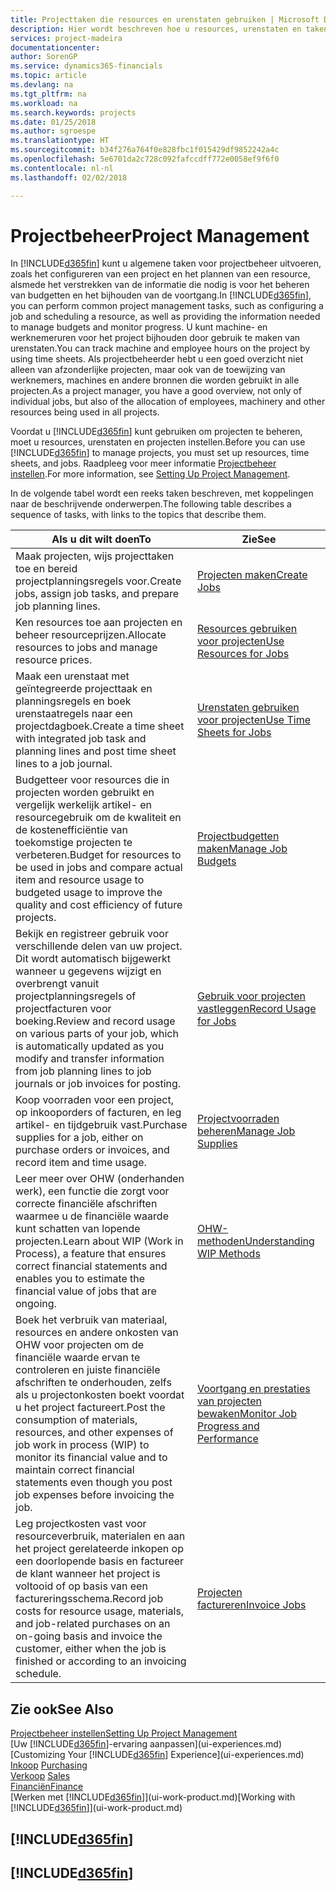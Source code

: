 ```yaml
---
title: Projecttaken die resources en urenstaten gebruiken | Microsoft Docs
description: Hier wordt beschreven hoe u resources, urenstaten en taken gebruikt om projecten te beheren.
services: project-madeira
documentationcenter: 
author: SorenGP
ms.service: dynamics365-financials
ms.topic: article
ms.devlang: na
ms.tgt_pltfrm: na
ms.workload: na
ms.search.keywords: projects
ms.date: 01/25/2018
ms.author: sgroespe
ms.translationtype: HT
ms.sourcegitcommit: b34f276a764f0e828fbc1f015429df9852242a4c
ms.openlocfilehash: 5e6701da2c728c092fafccdff772e0058ef9f6f0
ms.contentlocale: nl-nl
ms.lasthandoff: 02/02/2018

---
```

# <a name="project-management"></a><span data-ttu-id="4240f-103">Projectbeheer</span><span class="sxs-lookup"><span data-stu-id="4240f-103">Project Management</span></span>
<span data-ttu-id="4240f-104">In [!INCLUDE[d365fin](includes/d365fin_md.md)] kunt u algemene taken voor projectbeheer uitvoeren, zoals het configureren van een project en het plannen van een resource, alsmede het verstrekken van de informatie die nodig is voor het beheren van budgetten en het bijhouden van de voortgang.</span><span class="sxs-lookup"><span data-stu-id="4240f-104">In [!INCLUDE[d365fin](includes/d365fin_md.md)], you can perform common project management tasks, such as configuring a job and scheduling a resource, as well as providing the information needed to manage budgets and monitor progress.</span></span> <span data-ttu-id="4240f-105">U kunt machine- en werknemeruren voor het project bijhouden door gebruik te maken van urenstaten.</span><span class="sxs-lookup"><span data-stu-id="4240f-105">You can track machine and employee hours on the project by using time sheets.</span></span> <span data-ttu-id="4240f-106">Als projectbeheerder hebt u een goed overzicht niet alleen van afzonderlijke projecten, maar ook van de toewijzing van werknemers, machines en andere bronnen die worden gebruikt in alle projecten.</span><span class="sxs-lookup"><span data-stu-id="4240f-106">As a project manager, you have a good overview, not only of individual jobs, but also of the allocation of employees, machinery and other resources being used in all projects.</span></span>

<span data-ttu-id="4240f-107">Voordat u [!INCLUDE[d365fin](includes/d365fin_md.md)] kunt gebruiken om projecten te beheren, moet u resources, urenstaten en projecten instellen.</span><span class="sxs-lookup"><span data-stu-id="4240f-107">Before you can use [!INCLUDE[d365fin](includes/d365fin_md.md)] to manage projects, you must set up resources, time sheets, and jobs.</span></span> <span data-ttu-id="4240f-108">Raadpleeg voor meer informatie [Projectbeheer instellen](projects-setup-projects.md).</span><span class="sxs-lookup"><span data-stu-id="4240f-108">For more information, see [Setting Up Project Management](projects-setup-projects.md).</span></span>  

<span data-ttu-id="4240f-109">In de volgende tabel wordt een reeks taken beschreven, met koppelingen naar de beschrijvende onderwerpen.</span><span class="sxs-lookup"><span data-stu-id="4240f-109">The following table describes a sequence of tasks, with links to the topics that describe them.</span></span>

| <span data-ttu-id="4240f-110">Als u dit wilt doen</span><span class="sxs-lookup"><span data-stu-id="4240f-110">To</span></span> | <span data-ttu-id="4240f-111">Zie</span><span class="sxs-lookup"><span data-stu-id="4240f-111">See</span></span> |
| --- | --- |
| <span data-ttu-id="4240f-112">Maak projecten, wijs projecttaken toe en bereid projectplanningsregels voor.</span><span class="sxs-lookup"><span data-stu-id="4240f-112">Create jobs, assign job tasks, and prepare job planning lines.</span></span> |[<span data-ttu-id="4240f-113">Projecten maken</span><span class="sxs-lookup"><span data-stu-id="4240f-113">Create Jobs</span></span>](projects-how-create-jobs.md) |
| <span data-ttu-id="4240f-114">Ken resources toe aan projecten en beheer resourceprijzen.</span><span class="sxs-lookup"><span data-stu-id="4240f-114">Allocate resources to jobs and manage resource prices.</span></span> |[<span data-ttu-id="4240f-115">Resources gebruiken voor projecten</span><span class="sxs-lookup"><span data-stu-id="4240f-115">Use Resources for Jobs</span></span>](projects-how-use-resources.md) |
| <span data-ttu-id="4240f-116">Maak een urenstaat met geïntegreerde projecttaak en planningsregels en boek urenstaatregels naar een projectdagboek.</span><span class="sxs-lookup"><span data-stu-id="4240f-116">Create a time sheet with integrated job task and planning lines and post time sheet lines to a job journal.</span></span> |[<span data-ttu-id="4240f-117">Urenstaten gebruiken voor projecten</span><span class="sxs-lookup"><span data-stu-id="4240f-117">Use Time Sheets for Jobs</span></span>](projects-how-use-time-sheets.md) |
| <span data-ttu-id="4240f-118">Budgetteer voor resources die in projecten worden gebruikt en vergelijk werkelijk artikel- en resourcegebruik om de kwaliteit en de kostenefficiëntie van toekomstige projecten te verbeteren.</span><span class="sxs-lookup"><span data-stu-id="4240f-118">Budget for resources to be used in jobs and compare actual item and resource usage to budgeted usage to improve the quality and cost efficiency of future projects.</span></span> |[<span data-ttu-id="4240f-119">Projectbudgetten maken</span><span class="sxs-lookup"><span data-stu-id="4240f-119">Manage Job Budgets</span></span>](projects-how-manage-budgets.md) |
| <span data-ttu-id="4240f-120">Bekijk en registreer gebruik voor verschillende delen van uw project. Dit wordt automatisch bijgewerkt wanneer u gegevens wijzigt en overbrengt vanuit projectplanningsregels of projectfacturen voor boeking.</span><span class="sxs-lookup"><span data-stu-id="4240f-120">Review and record usage on various parts of your job, which is automatically updated as you modify and transfer information from job planning lines to job journals or job invoices for posting.</span></span> |[<span data-ttu-id="4240f-121">Gebruik voor projecten vastleggen</span><span class="sxs-lookup"><span data-stu-id="4240f-121">Record Usage for Jobs</span></span>](projects-how-record-job-usage.md) |
| <span data-ttu-id="4240f-122">Koop voorraden voor een project, op inkooporders of facturen, en leg artikel- en tijdgebruik vast.</span><span class="sxs-lookup"><span data-stu-id="4240f-122">Purchase supplies for a job, either on purchase orders or invoices, and record item and time usage.</span></span> |[<span data-ttu-id="4240f-123">Projectvoorraden beheren</span><span class="sxs-lookup"><span data-stu-id="4240f-123">Manage Job Supplies</span></span>](projects-how-manage-project-supplies.md) |
| <span data-ttu-id="4240f-124">Leer meer over OHW (onderhanden werk), een functie die zorgt voor correcte financiële afschriften waarmee u de financiële waarde kunt schatten van lopende projecten.</span><span class="sxs-lookup"><span data-stu-id="4240f-124">Learn about WIP (Work in Process), a feature that ensures correct financial statements and enables you to estimate the financial value of jobs that are ongoing.</span></span> |[<span data-ttu-id="4240f-125">OHW-methoden</span><span class="sxs-lookup"><span data-stu-id="4240f-125">Understanding WIP Methods</span></span>](projects-understanding-wip.md) |
| <span data-ttu-id="4240f-126">Boek het verbruik van materiaal, resources en andere onkosten van OHW voor projecten om de financiële waarde ervan te controleren en juiste financiële afschriften te onderhouden, zelfs als u projectonkosten boekt voordat u het project factureert.</span><span class="sxs-lookup"><span data-stu-id="4240f-126">Post the consumption of materials, resources, and other expenses of job work in process (WIP) to monitor its financial value and to maintain correct financial statements even though you post job expenses before invoicing the job.</span></span> |[<span data-ttu-id="4240f-127">Voortgang en prestaties van projecten bewaken</span><span class="sxs-lookup"><span data-stu-id="4240f-127">Monitor Job Progress and Performance</span></span>](projects-how-monitor-progress-performance.md) |
| <span data-ttu-id="4240f-128">Leg projectkosten vast voor resourceverbruik, materialen en aan het project gerelateerde inkopen op een doorlopende basis en factureer de klant wanneer het project is voltooid of op basis van een factureringsschema.</span><span class="sxs-lookup"><span data-stu-id="4240f-128">Record job costs for resource usage, materials, and job-related purchases on an on-going basis and invoice the customer, either when the job is finished or according to an invoicing schedule.</span></span> |[<span data-ttu-id="4240f-129">Projecten factureren</span><span class="sxs-lookup"><span data-stu-id="4240f-129">Invoice Jobs</span></span>](projects-how-invoice-jobs.md) |

## <a name="see-also"></a><span data-ttu-id="4240f-130">Zie ook</span><span class="sxs-lookup"><span data-stu-id="4240f-130">See Also</span></span>
[<span data-ttu-id="4240f-131">Projectbeheer instellen</span><span class="sxs-lookup"><span data-stu-id="4240f-131">Setting Up Project Management</span></span>](projects-setup-projects.md)  
<span data-ttu-id="4240f-132">[Uw [!INCLUDE[d365fin](includes/d365fin_md.md)]-ervaring aanpassen](ui-experiences.md)    </span><span class="sxs-lookup"><span data-stu-id="4240f-132">[Customizing Your [!INCLUDE[d365fin](includes/d365fin_md.md)] Experience](ui-experiences.md)    </span></span>  
<span data-ttu-id="4240f-133">[Inkoop](purchasing-manage-purchasing.md)       </span><span class="sxs-lookup"><span data-stu-id="4240f-133">[Purchasing](purchasing-manage-purchasing.md)       </span></span>  
<span data-ttu-id="4240f-134">[Verkoop](sales-manage-sales.md)  </span><span class="sxs-lookup"><span data-stu-id="4240f-134">[Sales](sales-manage-sales.md)  </span></span>  
[<span data-ttu-id="4240f-135">Financiën</span><span class="sxs-lookup"><span data-stu-id="4240f-135">Finance</span></span>](finance.md)  
<span data-ttu-id="4240f-136">[Werken met [!INCLUDE[d365fin](includes/d365fin_md.md)]](ui-work-product.md)</span><span class="sxs-lookup"><span data-stu-id="4240f-136">[Working with [!INCLUDE[d365fin](includes/d365fin_md.md)]](ui-work-product.md)</span></span>  

## [!INCLUDE[d365fin](includes/free_trial_md.md)]  
## [!INCLUDE[d365fin](includes/training_link_md.md)]

